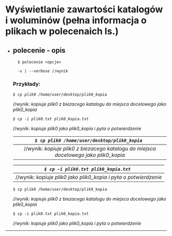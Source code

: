 # Wyświetlanie zawartości katalogów i woluminów (pełna informacja o plikach w polecenaich ls.)

* ## polecenie - opis
    
        $ polecenie <opcje>

        -v | --verbose //wynik 

    ### Przykłady:


    <kbd>*`$ cp plik0 /home/user/desktop/plik0_kopia `*</kbd>
    
    //wynik: *kopiuje plik0 z biezacego katalogu do miejsca docelowego jako plik0_kopia*

    <kbd>*`$ cp -i plik0.txt plik0_kopia.txt `*</kbd>
    
    //wynik: *kopiuje plik0 jako plik0_kopia i pyta o potwierdzenie*

    |*`$ cp plik0 /home/user/desktop/plik0_kopia `*|
    |:-------------:|
    |//wynik: *kopiuje plik0 z biezacego katalogu do miejsca docelowego jako plik0_kopia*|

    |*`$ cp -i plik0.txt plik0_kopia.txt `*|
    |:-------------:|
    |//wynik: *kopiuje plik0 jako plik0_kopia i pyta o potwierdzenie*|

    `$ cp plik0 /home/user/desktop/plik0_kopia`

    *//wynik: kopiuje plik0 z biezacego katalogu do miejsca docelowego jako plik0_kopia*

    `$ cp -i plik0.txt plik0_kopia.txt `

    *//wynik: kopiuje plik0 jako plik0_kopia i pyta o potwierdzenie*

---